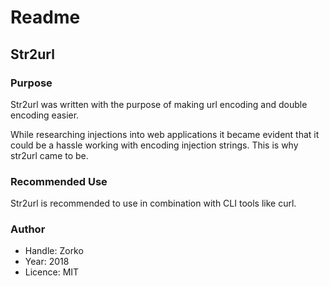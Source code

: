 # Readme
## Str2url

### Purpose
Str2url was written with the purpose of making url encoding and double encoding easier.

While researching injections into web applications it became evident that it could be a hassle
working with encoding injection strings. This is why str2url came to be.

### Recommended Use
Str2url is recommended to use in combination with CLI tools like curl.

### Author
- Handle: Zorko
- Year: 2018
- Licence: MIT
